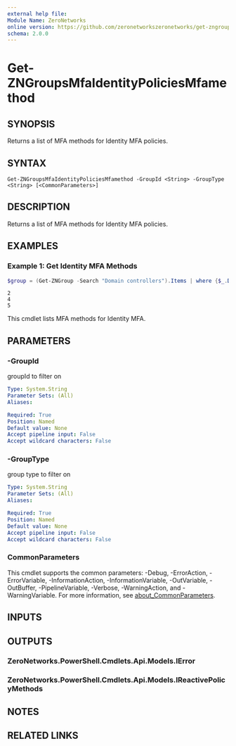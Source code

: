 ```yaml
---
external help file:
Module Name: ZeroNetworks
online version: https://github.com/zeronetworkszeronetworks/get-zngroupsmfaidentitypoliciesmfamethod
schema: 2.0.0
---
```


# Get-ZNGroupsMfaIdentityPoliciesMfamethod

## SYNOPSIS
Returns a list of MFA methods for Identity MFA policies.

## SYNTAX

```
Get-ZNGroupsMfaIdentityPoliciesMfamethod -GroupId <String> -GroupType <String> [<CommonParameters>]
```

## DESCRIPTION
Returns a list of MFA methods for Identity MFA policies.

## EXAMPLES

### Example 1: Get Identity MFA Methods
```powershell
$group = (Get-ZNGroup -Search "Domain controllers").Items | where {$_.Domain -eq "tag"}Get-ZNGroupsMfaIdentityPoliciesMfamethod -Groupid $group.id -GroupType tag
```

```output
2
4
5
```

This cmdlet lists MFA methods for Identity MFA.

## PARAMETERS

### -GroupId
groupId to filter on

```yaml
Type: System.String
Parameter Sets: (All)
Aliases:

Required: True
Position: Named
Default value: None
Accept pipeline input: False
Accept wildcard characters: False
```

### -GroupType
group type to filter on

```yaml
Type: System.String
Parameter Sets: (All)
Aliases:

Required: True
Position: Named
Default value: None
Accept pipeline input: False
Accept wildcard characters: False
```

### CommonParameters
This cmdlet supports the common parameters: -Debug, -ErrorAction, -ErrorVariable, -InformationAction, -InformationVariable, -OutVariable, -OutBuffer, -PipelineVariable, -Verbose, -WarningAction, and -WarningVariable. For more information, see [about_CommonParameters](http://go.microsoft.com/fwlink/?LinkID=113216).

## INPUTS

## OUTPUTS

### ZeroNetworks.PowerShell.Cmdlets.Api.Models.IError

### ZeroNetworks.PowerShell.Cmdlets.Api.Models.IReactivePolicyMethods

## NOTES

## RELATED LINKS

